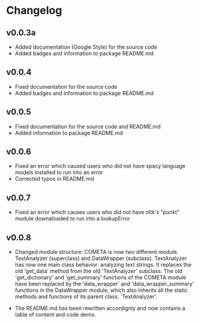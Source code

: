 # Changelog

## v0.0.3a

- Added documentation (Google Style) for the source code
- Added badges and information to package README.md 

## v0.0.4

- Fixed documentation for the source code
- Added badges and information to package README.md 

## v0.0.5

- Fixed documentation for the source code and README.md
- Added information to package README.md 

## v0.0.6

- Fixed an error which caused users who did not have spacy language models installed to run into an error
- Corrected typos in README.md

## v0.0.7

- Fixed an error which causes users who did not have nltk's "punkt" module downaloaded to run into a lookupError

## v0.0.8

- Changed module structure: COMETA is now two different module. TextAnalyzer (superclass) and DataWrapper (subclass). TextAnalyzer has now one main class behavior: analyzing text strings. It replaces the old 'get_data' method from the old 'TextAnalyzer' subclass. The old 'get_dictionary' and 'get_summary' functions of the COMETA module have been replaced by the 'data_wrapper' and 'data_wrapper_summary' functions in the DataWrapper module, which also inherits all the static methods and functions of its parent class. 'TextAnalyzer'.

- The README.md has been rewritten accordignly and now contains a table of content and code demo.
